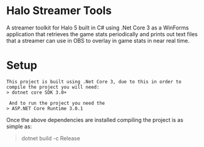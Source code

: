 # Halo Streamer Tools
A streamer toolkit for Halo 5 built in C# using .Net Core 3 as a WinForms application that retrieves the game stats periodically and prints out text files that a streamer can use in OBS to overlay in game stats in near real time. 

# Setup
    This project is built using .Net Core 3, due to this in order to compile the project you will need:
    > dotnet core SDK 3.0+ 

     And to run the project you need the 
    > ASP.NET Core Runtime 3.0.1

Once the above dependencies are installed compiling the project is as simple as:
> dotnet build -c Release